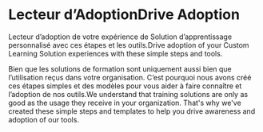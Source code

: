# <a name="drive-adoption"></a><span data-ttu-id="e232a-101">Lecteur d’Adoption</span><span class="sxs-lookup"><span data-stu-id="e232a-101">Drive Adoption</span></span>

<span data-ttu-id="e232a-102">Lecteur d’adoption de votre expérience de Solution d’apprentissage personnalisé avec ces étapes et les outils.</span><span class="sxs-lookup"><span data-stu-id="e232a-102">Drive adoption of your Custom Learning Solution experiences with these simple steps and tools.</span></span> 

<span data-ttu-id="e232a-p101">Bien que les solutions de formation sont uniquement aussi bien que l’utilisation reçus dans votre organisation.  C’est pourquoi nous avons créé ces étapes simples et des modèles pour vous aider à faire connaître et l’adoption de nos outils.</span><span class="sxs-lookup"><span data-stu-id="e232a-p101">We understand that training solutions are only as good as the usage they receive in your organization.  That's why we've created these simple steps and templates to help you drive awareness and adoption of our tools.</span></span>  



